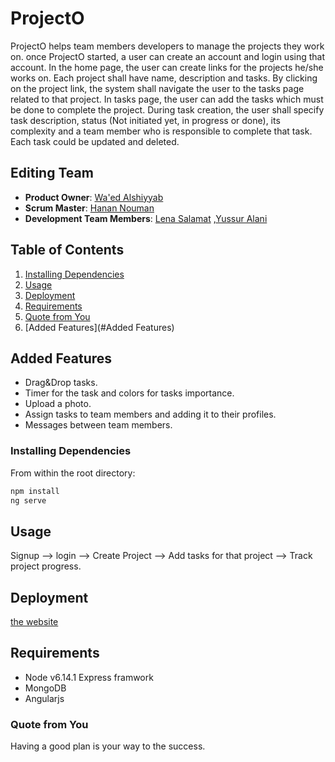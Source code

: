 # ProjectO
ProjectO helps team members developers to manage the projects they work on. once ProjectO started, a user can create an account and login using that account. In the home page, the user can create links for the projects he/she works on. Each project shall have name, description and tasks. By clicking on the project link, the system shall navigate the user to the tasks page related to that project. In tasks page, the user can add the tasks which must be done to complete the project. During task creation, the user shall specify task description, status (Not initiated yet, in progress or done), its complexity and a team member who is responsible to complete that task. Each task could be updated and deleted.

## Editing Team

 - __Product Owner__: [Wa'ed Alshiyyab](https://github.com/Waed93)
 - __Scrum Master__: [Hanan Nouman](https://github.com/HananNouman)  
 - __Development Team Members__: [Lena Salamat](https://github.com/lenaSalamat) ,[Yussur Alani](https://github.com/Yussur90)

## Table of Contents

1. [Installing Dependencies](#InstallingDependencies)
1. [Usage](#Usage)
1. [Deployment](#Deployment)
1. [Requirements](#Requirements)
1. [Quote from You](#QuotefromYou)
1. [Added Features](#Added Features)


## Added Features
- Drag&Drop tasks.
- Timer for the task and colors for tasks importance.
- Upload a photo.
- Assign tasks to team members and adding it to their profiles.
- Messages between team members.

### Installing Dependencies

From within the root directory:

```sh
npm install
ng serve
```


## Usage

Signup --> login --> Create Project --> Add tasks for that project --> Track project progress.

## Deployment
[the website](https://manageprojects.herokuapp.com/)

## Requirements

- Node v6.14.1
 Express framwork
- MongoDB 
- Angularjs



### Quote from You

Having a good plan is your way to the success.